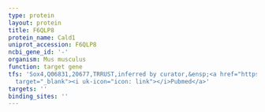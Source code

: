```yaml
---
type: protein
layout: protein
title: F6QLP8
protein_name: Cald1
uniprot_accession: F6QLP8
ncbi_gene_id: '-'
organism: Mus musculus
function: target gene
tfs: 'Sox4,Q06831,20677,TRRUST,inferred by curator,&ensp;<a href="https://www.ncbi.nlm.nih.gov/pubmed/?term=24046453%5Buid%5D"
  target="_blank"><i uk-icon="icon: link"></i>Pubmed</a>'
targets: ''
binding_sites: ''
---
```


